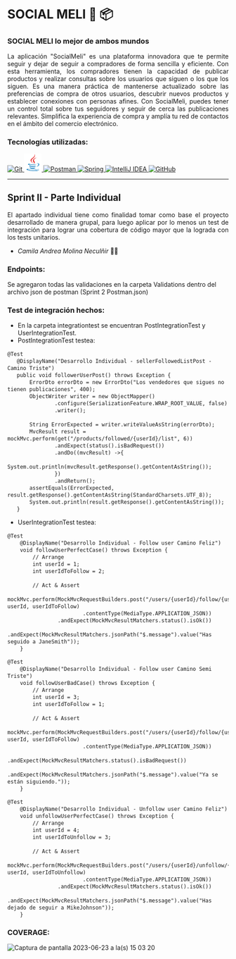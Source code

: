 
<h1>SOCIAL MELI 🚚 📦</h>
<h3 align="justify">SOCIAL MELI lo mejor de ambos mundos</h3>

<p align="justify">
La aplicación "SocialMeli" es una plataforma innovadora que te permite seguir y dejar de seguir a compradores de forma sencilla y eficiente. 
Con esta herramienta, los compradores tienen la capacidad de publicar productos y realizar consultas sobre los usuarios que siguen o los que los siguen. 
Es una manera práctica de mantenerse actualizado sobre las preferencias de compra de otros usuarios, descubrir nuevos productos y establecer conexiones con personas afines. 
Con SocialMeli, puedes tener un control total sobre tus seguidores y seguir de cerca las publicaciones relevantes. Simplifica la experiencia de compra y amplía tu red de contactos en el ámbito del comercio electrónico.
</p>


### Tecnologías utilizadas:
<p align="left">
  <a href="https://git-scm.com/" target="_blank" rel="noreferrer">
    <img src="https://www.vectorlogo.zone/logos/git-scm/git-scm-icon.svg" alt="Git" width="40" height="40"/>
  </a>
  <a href="https://www.java.com" target="_blank" rel="noreferrer">
    <img src="https://raw.githubusercontent.com/devicons/devicon/master/icons/java/java-original.svg" alt="Java" width="40" height="40"/>
  </a>
  <a href="https://postman.com" target="_blank" rel="noreferrer">
    <img src="https://www.vectorlogo.zone/logos/getpostman/getpostman-icon.svg" alt="Postman" width="40" height="40"/>
  </a>
  <a href="https://spring.io/" target="_blank" rel="noreferrer">
    <img src="https://www.vectorlogo.zone/logos/springio/springio-icon.svg" alt="Spring" width="40" height="40"/>
  </a>
  <a href="https://www.jetbrains.com/idea/" target="_blank" rel="noreferrer">
    <img src="https://resources.jetbrains.com/storage/products/company/brand/logos/IntelliJ_IDEA_icon.svg?_ga=2.36184036.55300827.1687482849-600334929.1686454916&_gl=1*3hsn7c*_ga*NjAwMzM0OTI5LjE2ODY0NTQ5MTY.*_ga_9J976DJZ68*MTY4NzQ4Mjg0OC4zLjEuMTY4NzQ4Mjk1Ni4wLjAuMA.." alt="IntelliJ IDEA" width="40" height="40"/>
  </a>
  <a href="https://github.com" target="_blank" rel="noreferrer">
    <img src="https://www.vectorlogo.zone/logos/github/github-tile.svg" alt="GitHub" width="40" height="40"/>
  </a>

</p>

---
<h2 align="justify">Sprint II - Parte Individual</h2>
<p align="justify">
El apartado individual tiene como finalidad tomar como base el proyecto desarrollado de manera grupal, 
para luego aplicar por lo menos un test de integración para lograr una cobertura de código mayor que la 
lograda con los tests unitarios.
</p>

- *Camila Andrea Molina Neculñir* 👋🏻

### **Endpoints**:    
Se agregaron todas las validaciones en la carpeta Validations dentro del archivo json de postman (Sprint 2 Postman.json)

### Test de integración hechos:
- En la carpeta integrationtest se encuentran PostIntegrationTest y UserIntegrationTest.
- PostIntegrationTest testea:

 ```
@Test
    @DisplayName("Desarrollo Individual - sellerFollowedListPost - Camino Triste")
    public void followerUserPost() throws Exception {
        ErrorDto errorDto = new ErrorDto("Los vendedores que sigues no tienen publicaciones", 400);
        ObjectWriter writer = new ObjectMapper()
                .configure(SerializationFeature.WRAP_ROOT_VALUE, false)
                .writer();

        String ErrorExpected = writer.writeValueAsString(errorDto);
        MvcResult result = mockMvc.perform(get("/products/followed/{userId}/list", 6))
                .andExpect(status().isBadRequest())
                .andDo((mvcResult) ->{
                    System.out.println(mvcResult.getResponse().getContentAsString());
                })
                .andReturn();
        assertEquals(ErrorExpected, result.getResponse().getContentAsString(StandardCharsets.UTF_8));
        System.out.println(result.getResponse().getContentAsString());
    }
```

- UserIntegrationTest testea:

```
@Test
    @DisplayName("Desarrollo Individual - Follow user Camino Feliz")
    void followUserPerfectCase() throws Exception {
        // Arrange
        int userId = 1;
        int userIdToFollow = 2;

        // Act & Assert
        mockMvc.perform(MockMvcRequestBuilders.post("/users/{userId}/follow/{userIdToFollow}", userId, userIdToFollow)
                        .contentType(MediaType.APPLICATION_JSON))
                .andExpect(MockMvcResultMatchers.status().isOk())
                .andExpect(MockMvcResultMatchers.jsonPath("$.message").value("Has seguido a JaneSmith"));
    }
```

```
@Test
    @DisplayName("Desarrollo Individual - Follow user Camino Semi Triste")
    void followUserBadCase() throws Exception {
        // Arrange
        int userId = 3;
        int userIdToFollow = 1;

        // Act & Assert
        mockMvc.perform(MockMvcRequestBuilders.post("/users/{userId}/follow/{userIdToFollow}", userId, userIdToFollow)
                        .contentType(MediaType.APPLICATION_JSON))
                .andExpect(MockMvcResultMatchers.status().isBadRequest())
                .andExpect(MockMvcResultMatchers.jsonPath("$.message").value("Ya se están siguiendo."));
    }
```

```
@Test
    @DisplayName("Desarrollo Individual - Unfollow user Camino Feliz")
    void unfollowUserPerfectCase() throws Exception {
        // Arrange
        int userId = 4;
        int userIdToUnfollow = 3;

        // Act & Assert
        mockMvc.perform(MockMvcRequestBuilders.post("/users/{userId}/unfollow/{userIdToUnfollow}", userId, userIdToUnfollow)
                        .contentType(MediaType.APPLICATION_JSON))
                .andExpect(MockMvcResultMatchers.status().isOk())
                .andExpect(MockMvcResultMatchers.jsonPath("$.message").value("Has dejado de seguir a MikeJohnson"));
    }
```

### **COVERAGE**:
<img width="1512" alt="Captura de pantalla 2023-06-23 a la(s) 15 03 20" src="https://github.com/extjotabell/wave21-practicas/assets/133799616/ecb8dda4-0846-4534-b90a-eaac5df90cee">





